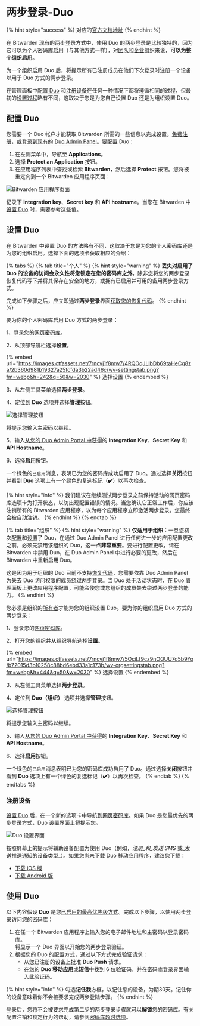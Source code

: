 # 两步登录-Duo

{% hint style="success" %}
对应的[官方文档地址](https://bitwarden.com/help/article/setup-two-step-login-duo/)
{% endhint %}

在 Bitwarden 现有的两步登录方式中，使用 Duo 的两步登录是比较独特的，因为它可以为个人密码库启用（与其他方式一样），对[团队和企业](../../organizations/organizations.md)组织来说，**可以为整个组织启用**。

为一个组织启用 Duo 后，将提示所有已注册成员在他们下次登录时注册一个设备以用于 Duo 方式的两步登录。

在管理面板中[配置 Duo](two-step-login-via-duo.md#configure-duo) 和[注册设备](two-step-login-via-duo.md#register-a-device)在任何一种情况下都将遵循相同的过程，但最初的[设置过程](two-step-login-via-duo.md#setup-duo)略有不同，这取决于您是为您自己设置 Duo 还是为组织设置 Duo。

## 配置 Duo <a href="#configure-duo" id="configure-duo"></a>

您需要一个 Duo 帐户才能获取 Bitwarden 所需的一些信息以完成设置。[免费注册](https://signup.duo.com/)，或登录到现有的 [Duo Admin Panel](https://admin.duosecurity.com/login)。要配置 Duo：

1. 在左侧菜单中，导航至 **Applications**。
2. 选择 **Protect an Application** 按钮。
3. 在应用程序列表中查找或检索 **Bitwarden**，然后选择 **Protect** 按钮。您将被重定向到一个 Bitwarden 应用程序页面：

![Bitwarden 应用程序页面](../../.gitbook/assets/duoportal.png)

记录下 **Integration key**、**Secret key** 和 **API hostname**。当您在 Bitwarden 中[设置 Duo](two-step-login-via-duo.md#setup-duo) 时，需要参考这些值。

## 设置 Duo <a href="#setup-duo" id="setup-duo"></a>

在 Bitwarden 中设置 Duo 的方法略有不同，这取决于您是为您的个人密码库还是为您的组织启用。选择下面的选项卡获取相应的介绍：

{% tabs %}
{% tab title="个人" %}
{% hint style="warning" %}
**丢失对启用了 Duo 的设备的访问会永久性将您锁定在您的密码库之外**，除非您将您的两步登录恢复代码写下并将其保存在安全的地方，或拥有已启用并可用的备用两步登录方式。

完成如下步骤之后，应立即通过**两步登录**界面[获取您的恢复代码](../recovery-codes.md)。
{% endhint %}

要为你的个人密码库启用 Duo 方式的两步登录：

1、登录您的[网页密码库](https://vault.bitwarden.com/)。

2、从顶部导航栏选择**设置**。

{% embed url="https://images.ctfassets.net/7rncvj1f8mw7/4RQOqJLlbDb69taHeCq8za/2b360d981b19327a25fcfda3b22ad46c/wv-settingstab.png?fm=webp&h=242&q=50&w=2030" %}
选择设置
{% endembed %}

3、从左侧工具菜单选择**两步登录**。

4、定位到 **Duo** 选项并选择**管理**按钮。

![选择管理按钮](../../.gitbook/assets/twostep-options-duooverlay.png)

将提示您输入主密码以继续。

5、输入[从您的 Duo Admin Portal 中获得](two-step-login-via-duo.md#configure-duo)的 **Integration Key**、**Secret Key** 和 **API Hostname**。

6、选择**启用**按钮。

一个绿色的`已启用`消息，表明已为您的密码库成功启用了 Duo。通过选择**关闭**按钮并看到 **Duo** 选项上有一个绿色的复选标记（**✔️**）以再次检查。

{% hint style="info" %}
我们建议在继续测试两步登录之前保持活动的网页密码库选项卡为打开状态，以防出现配置错误的情况。当您确认它正常工作后，你应该注销所有的 Bitwarden 应用程序，以为每个应用程序立即激活两步登录。您最终会被自动注销。
{% endhint %}
{% endtab %}

{% tab title="组织" %}
{% hint style="warning" %}
**仅适用于组织**：一旦您初次[配置](two-step-login-via-duo.md#configure-duo)和[设置](two-step-login-via-duo.md#setup-duo)了 Duo，在通过 Duo Admin Panel 进行任何进一步的应用配置更改之前，必须先禁用该组织的 Duo，这一点**非常重要**。要进行配置更改，请在 Bitwarden 中禁用 Duo，在 Duo Admin Panel 中进行必要的更改，然后在 Bitwarden 中重新启用 Duo。

这是因为用于组织的 Duo 目前不支持[恢复代码](../recovery-codes.md)，您需要依靠 Duo Admin Panel 为失去 Duo 访问权限的成员绕过两步登录。当 Duo 处于活动状态时，在 Duo 管理面板上更改应用程序配置，可能会使您或您组织的成员失去绕过两步登录的能力。
{% endhint %}

您必须是组织的[所有者](../../organizations/user-types-and-access-control.md)才能为您的组织设置 Duo。要为你的组织启用 Duo 方式的两步登录：

1、登录您的[网页密码库](https://vault.bitwarden.com/)。

2、打开您的组织并从组织导航选择**设置**。

{% embed url="https://images.ctfassets.net/7rncvj1f8mw7/5OcjLf9cz9nOQUU7d5b9Yo/b72015d3b10258c88bd6ebd33a1c173b/wv-orgsettingstab.png?fm=webp&h=444&q=50&w=2030" %}
选择设置
{% endembed %}

3、从左侧工具菜单选择**两步登录**。

4、定位到 **Duo（组织）** 选项并选择**管理**按钮。

![选择管理按钮](../../.gitbook/assets/duo-enable-org.png)

将提示您输入主密码以继续。

5、输入[从您的 Duo Admin Portal 中获得](two-step-login-via-duo.md#configure-duo)的 **Integration Key**、**Secret Key** 和 **API Hostname**。

6、选择**启用**按钮。

一个绿色的`已启用`消息表明已为您的密码库成功启用了 Duo。通过选择**关闭**按钮并看到 **Duo** 选项上有一个绿色的复选标记（**✔️**）以再次检查。
{% endtab %}
{% endtabs %}

### 注册设备 <a href="#register-a-device" id="register-a-device"></a>

[设置 Duo](two-step-login-via-duo.md#setup-duo) 后，在一个新的选项卡中导航到[网页密码库](https://vault.bitwarden.com/)。如果 Duo 是您最优先的两步登录方式，Duo 设置界面上将提示您。

![Duo 设置界面](../../.gitbook/assets/Duo-enroll1.png)

按照屏幕上的提示将辅助设备配置为使用 Duo（例如，_注册_和_发送 SMS_ 或_发送推送通知的设备类型_）。如果您尚未下载 Duo 移动应用程序，建议您下载：

* [下载 iOS 版](https://itunes.apple.com/us/app/duo-mobile/id422663827?mt=8)
* [下载 Android 版](https://play.google.com/store/apps/details?id=com.duosecurity.duomobile)

## 使用 Duo <a href="#use-duo" id="use-duo"></a>

以下内容假设 **Duo** 是您[已启用的最高优先级方式](../two-step-login-methods.md#using-multiple-methods)。完成以下步骤，以使用两步登录访问您的密码库：

1. 在任一个 Bitwarden 应用程序上输入您的电子邮件地址和主密码以登录密码库。\
   将显示一个 Duo 界面以开始您的两步登录验证。&#x20;
2. 根据您的 Duo 的配置方式，通过以下方式完成验证请求：
   * 从您已注册的设备上批准 **Duo Push** 请求。
   * 在您的 **Duo 移动应用**或**短信**中找到 6 位验证码，并在密码库登录界面输入此验证码。

{% hint style="info" %}
勾选**记住我**方框，以记住您的设备，为期30天。记住你的设备意味着你不会被要求完成两步登陆步骤。
{% endhint %}

登录后，您将不会被要求完成第二步的两步登录步骤就可以**解锁**您的密码库。有关配置注销和锁定行为的帮助，请参阅[密码库超时选项](../../your-vault/vault-timeout-options.md)。
